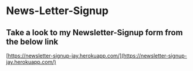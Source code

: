 # News-Letter-Signup
## Take a look to my Newsletter-Signup form from the below link
[https://newsletter-signup-jay.herokuapp.com/](https://newsletter-signup-jay.herokuapp.com/)
